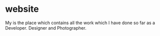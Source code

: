 # website
My is the place which contains all the work which I have done so far as a Developer. Designer and Photographer.
